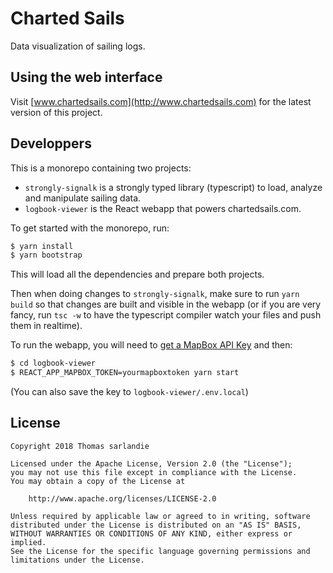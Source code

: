 # Charted Sails

Data visualization of sailing logs.

## Using the web interface

Visit [www.chartedsails.com](http://www.chartedsails.com) for the latest version
of this project.

## Developpers

This is a monorepo containing two projects:

 - `strongly-signalk` is a strongly typed library (typescript) to load, analyze
 and manipulate sailing data.
 - `logbook-viewer` is the React webapp that powers chartedsails.com.

To get started with the monorepo, run:

```sh
$ yarn install
$ yarn bootstrap
```

This will load all the dependencies and prepare both projects.

Then when doing changes to `strongly-signalk`, make sure to run `yarn build` so
that changes are built and visible in the webapp (or if you are very fancy, run
`tsc -w` to have the typescript compiler watch your files and push them in realtime).

To run the webapp, you will need to [get a MapBox API Key](https://www.mapbox.com)
and then:
```sh
$ cd logbook-viewer
$ REACT_APP_MAPBOX_TOKEN=yourmapboxtoken yarn start
```
(You can also save the key to `logbook-viewer/.env.local`)

## License

    Copyright 2018 Thomas sarlandie

    Licensed under the Apache License, Version 2.0 (the "License");
    you may not use this file except in compliance with the License.
    You may obtain a copy of the License at

        http://www.apache.org/licenses/LICENSE-2.0

    Unless required by applicable law or agreed to in writing, software
    distributed under the License is distributed on an "AS IS" BASIS,
    WITHOUT WARRANTIES OR CONDITIONS OF ANY KIND, either express or implied.
    See the License for the specific language governing permissions and
    limitations under the License.